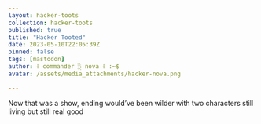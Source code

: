```yaml
---
layout: hacker-toots
collection: hacker-toots
published: true
title: "Hacker Tooted"
date: 2023-05-10T22:05:39Z
pinned: false
tags: [mastodon]
author: ⸸ commander ░ nova ⸸ :~$
avatar: /assets/media_attachments/hacker-nova.png

---
```


<p>Now that was a show, ending would’ve been wilder with two characters still living but still real good</p>


